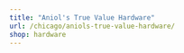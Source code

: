 ```yaml
---
title: "Aniol's True Value Hardware"
url: /chicago/aniols-true-value-hardware/
shop: hardware
---
```

